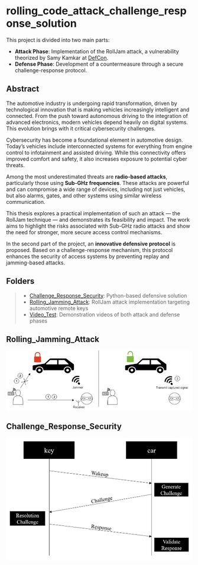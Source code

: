 # rolling_code_attack_challenge_response_solution

This project is divided into two main parts:  
- **Attack Phase**: Implementation of the RollJam attack, a vulnerability theorized by Samy Kamkar at [DefCon](https://samy.pl/defcon2015).  
- **Defense Phase**: Development of a countermeasure through a secure challenge-response protocol.

## Abstract

The automotive industry is undergoing rapid transformation, driven by technological innovation that is making vehicles increasingly intelligent and connected. From the push toward autonomous driving to the integration of advanced electronics, modern vehicles depend heavily on digital systems. This evolution brings with it critical cybersecurity challenges.

Cybersecurity has become a foundational element in automotive design. Today’s vehicles include interconnected systems for everything from engine control to infotainment and assisted driving. While this connectivity offers improved comfort and safety, it also increases exposure to potential cyber threats.

Among the most underestimated threats are **radio-based attacks**, particularly those using **Sub-GHz frequencies**. These attacks are powerful and can compromise a wide range of devices, including not just vehicles, but also alarms, gates, and other systems using similar wireless communication.

This thesis explores a practical implementation of such an attack — the RollJam technique — and demonstrates its feasibility and impact. The work aims to highlight the risks associated with Sub-GHz radio attacks and show the need for stronger, more secure access control mechanisms.

In the second part of the project, an **innovative defensive protocol** is proposed. Based on a challenge-response mechanism, this protocol enhances the security of access systems by preventing replay and jamming-based attacks.

## Folders

> + [Challenge_Response_Security](https://github.com/filippoveronesi/rolling_code_attack_challenge_response_solution/tree/main/Challenge_Response_Security): Python-based defensive solution  
> + [Rolling_Jamming_Attack](https://github.com/filippoveronesi/rolling_code_attack_challenge_response_solution/tree/main/Rolling_Jamming_Attack): RollJam attack implementation targeting automotive remote keys  
> + [Video_Test](https://github.com/filippoveronesi/rolling_code_attack_challenge_response_solution/tree/main/Video_Test): Demonstration videos of both attack and defense phases

## Rolling_Jamming_Attack

<p align="center">
  <img src="https://github.com/filippoveronesi/rolling_code_attack_challenge_response_solution/blob/main/Rolling_Jamming_Attack/img/rolljam-diagram.png" alt="rolljam"/>
</p>

## Challenge_Response_Security

<p align="center">
  <img src="https://github.com/filippoveronesi/rolling_code_attack_challenge_response_solution/blob/main/Challenge_Response_Security/img/protocol.png" alt="def"/>
</p>